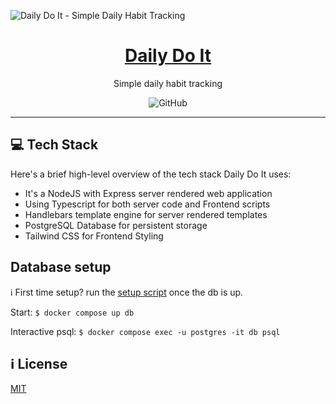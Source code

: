 ![Daily Do It - Simple Daily Habit Tracking](https://dailydoit.online/img/og-v1.jpg)

<div align='center'>
  <h1><a href="https://dailydoit.online/">Daily Do It</a></h1>
  <p>Simple daily habit tracking</p>
  <img alt="GitHub" src="https://img.shields.io/github/license/ollieri3/daily-do-it">
</div>

---

## 💻 Tech Stack

Here's a brief high-level overview of the tech stack Daily Do It uses:

- It's a NodeJS with Express server rendered web application
- Using Typescript for both server code and Frontend scripts
- Handlebars template engine for server rendered templates
- PostgreSQL Database for persistent storage
- Tailwind CSS for Frontend Styling

## Database setup

ℹ️ First time setup? run the [setup script](/db/setup.js) once the db is up.

Start: `$ docker compose up db`

Interactive psql: `$ docker compose exec -u postgres -it db psql`

## ℹ️ License

[MIT](LICENSE)
